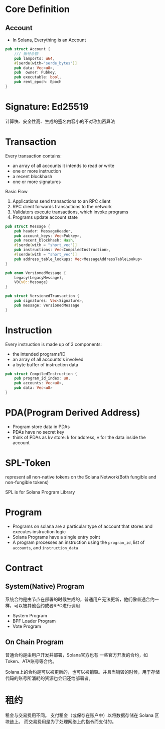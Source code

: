 # Core Definition
## Account
- In Solana, Everything is an Account
```rust
pub struct Account {
    /// 账号余额
    pub lamports: u64,
    #[serde(with="serde_bytes")]
    pub data: Vec<u8>,
    pub  owner: Pubkey,
    pub executable: bool,
    pub rent_epoch: Epoch
}
```
# Signature: Ed25519
计算快、安全性高、生成的签名内容小的不对称加密算法

# Transaction
Every transaction contains:
- an array of all accounts it intends to read or write
- one or more instruction
- a recent blockhash
- one or more signatures

Basic Flow
1. Applications send transactions to an RPC client
2. RPC client forwards transactions to the network
3. Validators execute transactions, which invoke programs
4. Programs update account state

```rust
pub struct Message {
    pub header: MessageHeader,
    pub account_keys: Vec<Pubkey>,
    pub recent_blockhash: Hash,
    #[serde(with = "short_vec")]
    pub instructions: Vec<CompiledInstruction>,
    #[serde(with = "short_vec")]
    pub address_table_lookups: Vec<MessageAddressTableLookup>
}

pub enum VersionedMessage {
    Legacy(LegacyMessage),
    V0(v0::Message)
}

pub struct VersionedTransaction {
    pub signatures: Vec<Signature>,
    pub message: VersionedMessage
}
```
# Instruction
Every instruction is made up of 3 components:
- the intended programs'ID
- an array of all accounts's involved
- a byte buffer of instruction data

```rust
pub struct CompiledInstruction {
    pub program_id_index: u8,
    pub accounts: Vec<u8>,
    pub data: Vec<u8>
}
```

# PDA(Program Derived Address)
- Program store data in PDAs
- PDAs have no secret key
- think of PDAs as kv store: k for address, v for the data inside the account

# SPL-Token
represent all non-native tokens on the Solana Network(Both fungible and non-fungible tokens)

SPL is for Solana Program Library

# Program
- Programs on solana are a particular type of account that stores and executes instruction logic
- Solana Programs have a single entry point
- A program processes an instruction using the `program_id`, list of `accounts`, and `instruction_data` 
# Contract
## System(Native) Program
系统合约是由节点在部署的时候生成的，普通用户无法更新，他们像普通合约一样，可以被其他合约或者RPC进行调用
- System Program
- BPF Loader Program
- Vote Program
## On Chain Program
普通合约是由用户开发并部署，Solana官方也有 一些官方开发的合约，如Token、ATA账号等合约。

Solana上的合约是可以被更新的，也可以被销毁。并且当销毁的时候，用于存储 代码的账号所消耗的资源也会归还给部署者。
# 租约
租金与交易费用不同。 支付租金（或保存在账户中）以将数据存储在 Solana 区块链上。 而交易费用是为了处理网络上的指令而支付的。